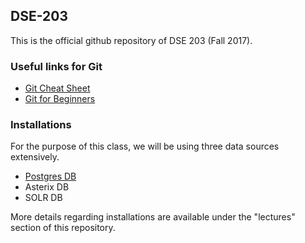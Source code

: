 ## DSE-203

This is the official github repository of DSE 203 (Fall 2017).

### Useful links for Git

* [Git Cheat Sheet](https://education.github.com/git-cheat-sheet-education.pdf)
* [Git for Beginners](https://www.sitepoint.com/git-for-beginners/)

### Installations

For the purpose of this class, we will be using three data sources extensively.
* [Postgres DB](https://www.postgresql.org/download/)
* Asterix DB
* SOLR DB

More details regarding installations are available under the "lectures" section of this repository.
